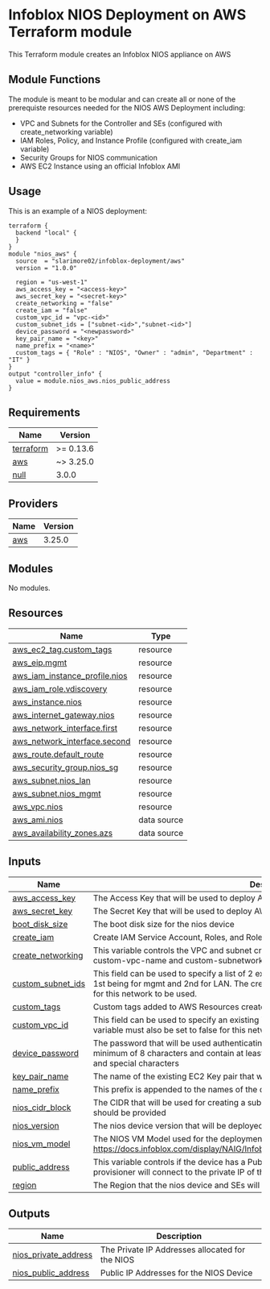 # Infoblox NIOS Deployment on AWS Terraform module
This Terraform module creates an Infoblox NIOS appliance on AWS

## Module Functions
The module is meant to be modular and can create all or none of the prerequiste resources needed for the NIOS AWS Deployment including:
* VPC and Subnets for the Controller and SEs (configured with create_networking variable)
* IAM Roles, Policy, and Instance Profile (configured with create_iam variable)
* Security Groups for NIOS communication
* AWS EC2 Instance using an official Infoblox AMI

## Usage
This is an example of a NIOS deployment:
```hcl
terraform {
  backend "local" {
  }
}
module "nios_aws" {
  source  = "slarimore02/infoblox-deployment/aws"
  version = "1.0.0"

  region = "us-west-1"
  aws_access_key = "<access-key>"
  aws_secret_key = "<secret-key>"
  create_networking = "false"
  create_iam = "false"
  custom_vpc_id = "vpc-<id>"
  custom_subnet_ids = ["subnet-<id>","subnet-<id>"]
  device_password = "<newpassword>"
  key_pair_name = "<key>"
  name_prefix = "<name>"
  custom_tags = { "Role" : "NIOS", "Owner" : "admin", "Department" : "IT" }
}
output "controller_info" {
  value = module.nios_aws.nios_public_address
}
```
<!-- BEGINNING OF PRE-COMMIT-TERRAFORM DOCS HOOK -->
## Requirements

| Name | Version |
|------|---------|
| <a name="requirement_terraform"></a> [terraform](#requirement\_terraform) | >= 0.13.6 |
| <a name="requirement_aws"></a> [aws](#requirement\_aws) | ~> 3.25.0 |
| <a name="requirement_null"></a> [null](#requirement\_null) | 3.0.0 |

## Providers

| Name | Version |
|------|---------|
| <a name="provider_aws"></a> [aws](#provider\_aws) | 3.25.0 |

## Modules

No modules.

## Resources

| Name | Type |
|------|------|
| [aws_ec2_tag.custom_tags](https://registry.terraform.io/providers/hashicorp/aws/latest/docs/resources/ec2_tag) | resource |
| [aws_eip.mgmt](https://registry.terraform.io/providers/hashicorp/aws/latest/docs/resources/eip) | resource |
| [aws_iam_instance_profile.nios](https://registry.terraform.io/providers/hashicorp/aws/latest/docs/resources/iam_instance_profile) | resource |
| [aws_iam_role.vdiscovery](https://registry.terraform.io/providers/hashicorp/aws/latest/docs/resources/iam_role) | resource |
| [aws_instance.nios](https://registry.terraform.io/providers/hashicorp/aws/latest/docs/resources/instance) | resource |
| [aws_internet_gateway.nios](https://registry.terraform.io/providers/hashicorp/aws/latest/docs/resources/internet_gateway) | resource |
| [aws_network_interface.first](https://registry.terraform.io/providers/hashicorp/aws/latest/docs/resources/network_interface) | resource |
| [aws_network_interface.second](https://registry.terraform.io/providers/hashicorp/aws/latest/docs/resources/network_interface) | resource |
| [aws_route.default_route](https://registry.terraform.io/providers/hashicorp/aws/latest/docs/resources/route) | resource |
| [aws_security_group.nios_sg](https://registry.terraform.io/providers/hashicorp/aws/latest/docs/resources/security_group) | resource |
| [aws_subnet.nios_lan](https://registry.terraform.io/providers/hashicorp/aws/latest/docs/resources/subnet) | resource |
| [aws_subnet.nios_mgmt](https://registry.terraform.io/providers/hashicorp/aws/latest/docs/resources/subnet) | resource |
| [aws_vpc.nios](https://registry.terraform.io/providers/hashicorp/aws/latest/docs/resources/vpc) | resource |
| [aws_ami.nios](https://registry.terraform.io/providers/hashicorp/aws/latest/docs/data-sources/ami) | data source |
| [aws_availability_zones.azs](https://registry.terraform.io/providers/hashicorp/aws/latest/docs/data-sources/availability_zones) | data source |

## Inputs

| Name | Description | Type | Default | Required |
|------|-------------|------|---------|:--------:|
| <a name="input_aws_access_key"></a> [aws\_access\_key](#input\_aws\_access\_key) | The Access Key that will be used to deploy AWS resources | `string` | n/a | yes |
| <a name="input_aws_secret_key"></a> [aws\_secret\_key](#input\_aws\_secret\_key) | The Secret Key that will be used to deploy AWS resources | `string` | n/a | yes |
| <a name="input_boot_disk_size"></a> [boot\_disk\_size](#input\_boot\_disk\_size) | The boot disk size for the nios device | `number` | `250` | no |
| <a name="input_create_iam"></a> [create\_iam](#input\_create\_iam) | Create IAM Service Account, Roles, and Role Bindings for NIOS | `bool` | `"false"` | no |
| <a name="input_create_networking"></a> [create\_networking](#input\_create\_networking) | This variable controls the VPC and subnet creation for the nios device. When set to false the custom-vpc-name and custom-subnetwork-name must be set. | `bool` | `"true"` | no |
| <a name="input_custom_subnet_ids"></a> [custom\_subnet\_ids](#input\_custom\_subnet\_ids) | This field can be used to specify a list of 2 existing VPC Subnets for the NIOS device with the 1st being for mgmt and 2nd for LAN. The create-networking variable must also be set to false for this network to be used. | `list(string)` | `null` | no |
| <a name="input_custom_tags"></a> [custom\_tags](#input\_custom\_tags) | Custom tags added to AWS Resources created by the module | `map(string)` | `{}` | no |
| <a name="input_custom_vpc_id"></a> [custom\_vpc\_id](#input\_custom\_vpc\_id) | This field can be used to specify an existing VPC for the device. The create-networking variable must also be set to false for this network to be used. | `string` | `null` | no |
| <a name="input_device_password"></a> [device\_password](#input\_device\_password) | The password that will be used authenticating with the nios device. This password be a minimum of 8 characters and contain at least one each of uppercase, lowercase, numbers, and special characters | `string` | n/a | yes |
| <a name="input_key_pair_name"></a> [key\_pair\_name](#input\_key\_pair\_name) | The name of the existing EC2 Key pair that will be used to authenticate to the nios device | `string` | n/a | yes |
| <a name="input_name_prefix"></a> [name\_prefix](#input\_name\_prefix) | This prefix is appended to the names of the device and SEs | `string` | n/a | yes |
| <a name="input_nios_cidr_block"></a> [nios\_cidr\_block](#input\_nios\_cidr\_block) | The CIDR that will be used for creating a subnet in the VPC when create\_network=true - a /16 should be provided | `string` | `"10.255.0.0/16"` | no |
| <a name="input_nios_version"></a> [nios\_version](#input\_nios\_version) | The nios device version that will be deployed | `string` | `"8.5.2"` | no |
| <a name="input_nios_vm_model"></a> [nios\_vm\_model](#input\_nios\_vm\_model) | The NIOS VM Model used for the deployment. https://docs.infoblox.com/display/NAIG/Infoblox+vNIOS+for+AWS+AMI+Shapes+and+Regions | `string` | `"TE-V825"` | no |
| <a name="input_public_address"></a> [public\_address](#input\_public\_address) | This variable controls if the device has a Public IP Address. When set to false the Ansible provisioner will connect to the private IP of the device. | `bool` | `"true"` | no |
| <a name="input_region"></a> [region](#input\_region) | The Region that the nios device and SEs will be deployed to | `string` | n/a | yes |

## Outputs

| Name | Description |
|------|-------------|
| <a name="output_nios_private_address"></a> [nios\_private\_address](#output\_nios\_private\_address) | The Private IP Addresses allocated for the NIOS |
| <a name="output_nios_public_address"></a> [nios\_public\_address](#output\_nios\_public\_address) | Public IP Addresses for the NIOS Device |
<!-- END OF PRE-COMMIT-TERRAFORM DOCS HOOK -->